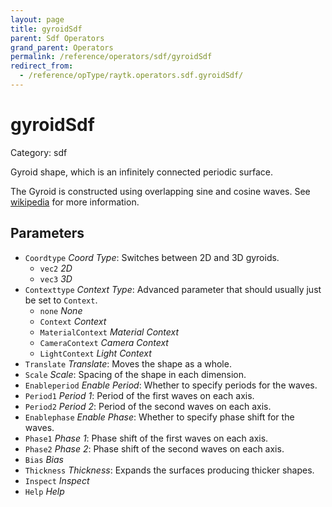 ```yaml
---
layout: page
title: gyroidSdf
parent: Sdf Operators
grand_parent: Operators
permalink: /reference/operators/sdf/gyroidSdf
redirect_from:
  - /reference/opType/raytk.operators.sdf.gyroidSdf/
---
```


# gyroidSdf

Category: sdf



Gyroid shape, which is an infinitely connected periodic surface.

The Gyroid is constructed using overlapping sine and cosine waves.
See [wikipedia](https://en.wikipedia.org/wiki/Gyroid) for more information.

## Parameters

* `Coordtype` *Coord Type*: Switches between 2D and 3D gyroids.
  * `vec2` *2D*
  * `vec3` *3D*
* `Contexttype` *Context Type*: Advanced parameter that should usually just be set to `Context`.
  * `none` *None*
  * `Context` *Context*
  * `MaterialContext` *Material Context*
  * `CameraContext` *Camera Context*
  * `LightContext` *Light Context*
* `Translate` *Translate*: Moves the shape as a whole.
* `Scale` *Scale*: Spacing of the shape in each dimension.
* `Enableperiod` *Enable Period*: Whether to specify periods for the waves.
* `Period1` *Period 1*: Period of the first waves on each axis.
* `Period2` *Period 2*: Period of the second waves on each axis.
* `Enablephase` *Enable Phase*: Whether to specify phase shift for the waves.
* `Phase1` *Phase 1*: Phase shift of the first waves on each axis.
* `Phase2` *Phase 2*: Phase shift of the second waves on each axis.
* `Bias` *Bias*
* `Thickness` *Thickness*: Expands the surfaces producing thicker shapes.
* `Inspect` *Inspect*
* `Help` *Help*